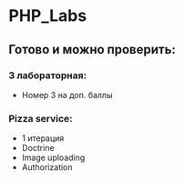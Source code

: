 # PHP_Labs
<h2>Готово и можно проверить:</h2>

<h3>3 лабораторная:</h3>
<ul>
  <li>Номер 3 на доп. баллы </li>
</ul>

<h3>Pizza service:</h3>
<ul>
  <li>1 итерация</li>
  <li>Doctrine</li>
  <li>Image uploading</li>
  <li>Authorization</li>
</ul>
